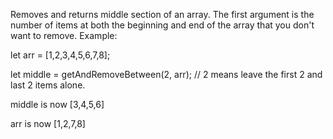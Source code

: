 Removes and returns middle section of an array.
The first argument is the number of items at both the beginning and end of the array that you don't want to
remove.  Example:

let arr = [1,2,3,4,5,6,7,8];

let middle = getAndRemoveBetween(2, arr); // 2 means leave the first 2 and last 2 items alone.

middle is now [3,4,5,6]

arr is now [1,2,7,8]
